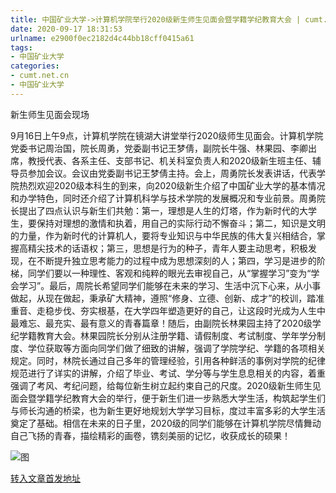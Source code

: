 ```yaml
---
title: 中国矿业大学->计算机学院举行2020级新生师生见面会暨学籍学纪教育大会 | cumt.net.cn
date: 2020-09-17 18:31:53
urlname: e2900f0ec2182d4c44bb18cff0415a61
tags: 
- 中国矿业大学
categories:
- cumt.net.cn
- 中国矿业大学
---
```

新生师生见面会现场

9月16日上午9点，计算机学院在镜湖大讲堂举行2020级师生见面会。计算机学院党委书记周治国，院长周勇，党委副书记王梦倩，副院长牛强、林果园、李卿出席，教授代表、各系主任、支部书记、机关科室负责人和2020级新生班主任、辅导员参加会议。会议由党委副书记王梦倩主持。会上，周勇院长发表讲话，代表学院热烈欢迎2020级本科生的到来，向2020级新生介绍了中国矿业大学的基本情况和办学特色，同时还介绍了计算机科学与技术学院的发展概况和专业前景。周勇院长提出了四点认识与新生们共勉：第一，理想是人生的灯塔，作为新时代的大学生，要保持对理想的激情和执着，用自己的实际行动不懈奋斗；第二，知识是文明的力量，作为新时代的计算机人，要将专业知识与中华民族的伟大复兴相结合，掌握高精尖技术的话语权；第三，思想是行为的种子，青年人要主动思考，积极发现，在不断提升独立思考能力的过程中成为思想深刻的人；第四，学习是进步的阶梯，同学们要以一种理性、客观和纯粹的眼光去审视自己，从“掌握学习”变为“学会学习”。最后，周院长希望同学们能够在未来的学习、生活中沉下心来，从小事做起，从现在做起，秉承矿大精神，遵照“修身、立德、创新、成才”的校训，踏准重音、走稳步伐、夯实根基，在大学四年塑造更好的自己，让这段时光成为人生中最难忘、最充实、最有意义的青春篇章！随后，由副院长林果园主持了2020级学纪学籍教育大会。林果园院长分别从注册学籍、请假制度、考试制度、学年学分制度、学位获取等方面向同学们做了细致的讲解，强调了学院学纪、学籍的各项相关规定。同时，林院长通过自己多年的管理经验，引用各种鲜活的事例对学院的纪律规范进行了详实的讲解，介绍了毕业、考试、学分等与学生息息相关的内容，着重强调了考风、考纪问题，给每位新生树立起约束自己的尺度。2020级新生师生见面会暨学籍学纪教育大会的举行，便于新生们进一步熟悉大学生活，构筑起学生们与师长沟通的桥梁，也为新生更好地规划大学学习目标，度过丰富多彩的大学生活奠定了基础。相信在未来的日子里，2020级的同学们能够在计算机学院尽情舞动自己飞扬的青春，描绘精彩的画卷，镌刻美丽的记忆，收获成长的硕果！

![图](http://xwzx.cumt.edu.cn/_upload/article/images/70/6d/782fbdad43cda9f4b0b5b07b7bf6/480f8c55-1ced-41fd-b061-f8887d55c478.jpg)

[转入文章首发地址](http://xwzx.cumt.edu.cn/c6/17/c523a574999/page.htm)